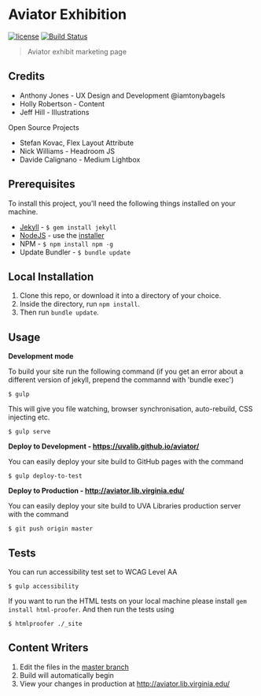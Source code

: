 # Aviator Exhibition 

[![license][license-image]][license-url] [![Build Status][travis-image]][travis-url]
> Aviator exhibit marketing page

## Credits

* Anthony Jones - UX Design and Development @iamtonybagels
* Holly Robertson - Content
* Jeff Hill - Illustrations

Open Source Projects

* Stefan Kovac, Flex Layout Attribute
* Nick Williams - Headroom JS
* Davide Calignano - Medium Lightbox

## Prerequisites

To install this project, you'll need the following things installed on your machine.

* [Jekyll](http://jekyllrb.com/) - `$ gem install jekyll`
* [NodeJS](http://nodejs.org) - use the [installer](https://nodejs.org/en/download/)
* NPM - `$ npm install npm -g`
* Update Bundler - `$ bundle update`

## Local Installation

1. Clone this repo, or download it into a directory of your choice.
2. Inside the directory, run `npm install`.
3. Then run `bundle update`.

## Usage

**Development mode**

To build your site run the following command (if you get an error about a different version of jekyll, prepend the commannd with 'bundle exec')

```shell
$ gulp
```

This will give you file watching, browser synchronisation, auto-rebuild, CSS injecting etc.

```shell
$ gulp serve
```

**Deploy to Development - https://uvalib.github.io/aviator/**

You can easily deploy your site build to GitHub pages with the command
```shell
$ gulp deploy-to-test
```
**Deploy to Production - http://aviator.lib.virginia.edu/**

You can easily deploy your site build to UVA Libraries production server with the command
```shell
$ git push origin master
```

## Tests
You can run accessibility test set to WCAG Level AA
```shell
$ gulp accessibility
```

If you want to run the HTML tests on your local machine please install `gem install html-proofer`. And then run the tests using
```shell
$ htmlproofer ./_site
```

[license-image]: https://img.shields.io/badge/license-ISC-blue.svg
[license-url]: https://github.com/uvalib/aviator/blob/master/LICENSE
[travis-image]: https://travis-ci.org/uvalib/aviator.svg?branch=master
[travis-url]: https://travis-ci.org/uvalib/aviator

## Content Writers
1. Edit the files in the [master branch](https://github.com/uvalib/aviator/tree/master)
2. Build will automatically begin
3. View your changes in production at http://aviator.lib.virginia.edu/
